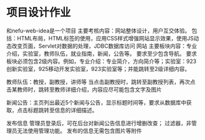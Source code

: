 # 项目设计作业
和nefu-web-idea是一个项目
主要考核内容：网站整体设计，用户互交体验。
包括：HTML布局，HTML标签的使用，应用CSS样式增强网站显示效果，使用JS动态改变页面，Servlet对数据的处理，JDBC数据库访问
网站
主要板块内容：专业介绍，实验室，教师队伍，就业指南，新闻，公告等。
要求至少包含导航。
要求板块必须包含2级内容。例如，专业介绍：专业简介，方向简介等；实验室：923创新实验室，925移动开发实验室，923实验室等；并能跳转至2级详细内容。

教师队伍：教授，副教授，讲师等
当点击副教授时，跳转至副教授列表，再次点击某教师时，跳转至教师详细介绍，内容应尽可能包含文字及图片

新闻公告：主页列出最近5个新闻与公告，显示标题时间等，要求从数据库中获取，点击标题跳转至信息的详细描述。

发布信息
管理员登录后，可在后台对新闻公告信息进行增删改查；
过滤器，非管理员无法使用管理功能。
发布的信息无需包含图片等附件
